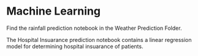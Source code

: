 # Machine Learning
Find the rainfall prediction notebook in the Weather Prediction Folder.

The Hospital Insuarance prediction notebook contains a linear regression model for determining hospital insuarance of patients.
